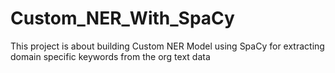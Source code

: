 # Custom_NER_With_SpaCy
This project is about building Custom NER Model using SpaCy for extracting domain specific keywords from the org text data 
